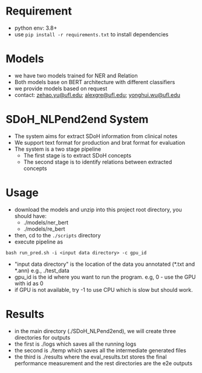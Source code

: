 # Requirement
- python env: 3.8+
- use ```pip install -r requirements.txt``` to install dependencies


# Models
- we have two models trained for NER and Relation
- Both models base on BERT architecture with different classifiers
- we provide models based on request
- contact: zehao.yu@ufl.edu; alexgre@ufl.edu; yonghui.wu@ufl.edu


# SDoH_NLPend2end System
- The system aims for extract SDoH information from clinical notes
- We support text format for production and brat format for evaluation
- The system is a two stage pipeline
  - The first stage is to extract SDoH concepts
  - The second stage is to identify relations between extracted concepts
  

# Usage
- download the models and unzip into this project root directory, you should have:
    - ./models/ner_bert
    - ./models/re_bert
- then, cd to the ```./scripts``` directory
- execute pipeline as 
```shell
bash run_pred.sh -i <input data directory> -c gpu_id
```
- "input data directory" is the location of the data you annotated (*.txt and *.ann) e.g., ./test_data
- gpu_id is the id where you want to run the program. e.g, 0 - use the GPU with id as 0
- if GPU is not available, try -1 to use CPU which is slow but should work.


# Results
- in the main directory (./SDoH_NLPend2end), we will create three directories for outputs
- the first is ./logs which saves all the running logs
- the second is ./temp which saves all the intermediate generated files
- the third is ./results where the eval_results.txt stores the final performance measurement and the rest directories are the e2e outputs
